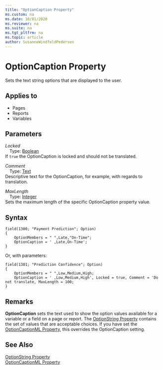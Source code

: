 ```yaml
---
title: "OptionCaption Property"
ms.custom: na
ms.date: 10/01/2020
ms.reviewer: na
ms.suite: na
ms.tgt_pltfrm: na
ms.topic: article
author: SusanneWindfeldPedersen
---
```


# OptionCaption Property

Sets the text string options that are displayed to the user.  
  
## Applies to  
  
- Pages  
- Reports  
- Variables  

## Parameters

*Locked*  
&emsp;Type: [Boolean](../methods-auto/boolean/boolean-data-type.md)  
If `true` the OptionCaption is locked and should not be translated.  

*Comment*  
&emsp;Type: [Text](../methods-auto/text/text-data-type.md)  
Descriptive text for the OptionCaption, for example, with regards to translation.

*MaxLength*  
&emsp;Type: [Integer](../methods-auto/integer/integer-data-type.md)  
Sets the maximum length of the specific OptionCaption property value.

## Syntax

```AL
field(1300; "Payment Prediction"; Option)
{
    OptionMembers = " ",Late,"On-Time";
    OptionCaption = ' ,Late,On-Time';
}
```

Or, with parameters:

```AL
field(1301; "Prediction Confidence"; Option)
{
    OptionMembers = " ",Low,Medium,High;
    OptionCaption = ' ,Low,Medium,High', Locked = true, Comment = 'Do not translate, MaxLength = 100;
}
```

## Remarks

**OptionCaption** sets the text used to show the option values available for a variable or a field on a page or report. The [OptionString Property](devenv-optionstring-property.md) contains the set of values that are acceptable choices. If you have set the [OptionCaptionML Property](devenv-optioncaptionml-property.md), this overrides the OptionCaption setting.  
  
## See Also  

[OptionString Property](devenv-optionstring-property.md)   
[OptionCaptionML Property](devenv-optioncaptionml-property.md)